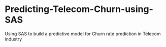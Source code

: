 # Predicting-Telecom-Churn-using-SAS
Using SAS to build a predictive model for Churn rate prediction in Telecom industry


